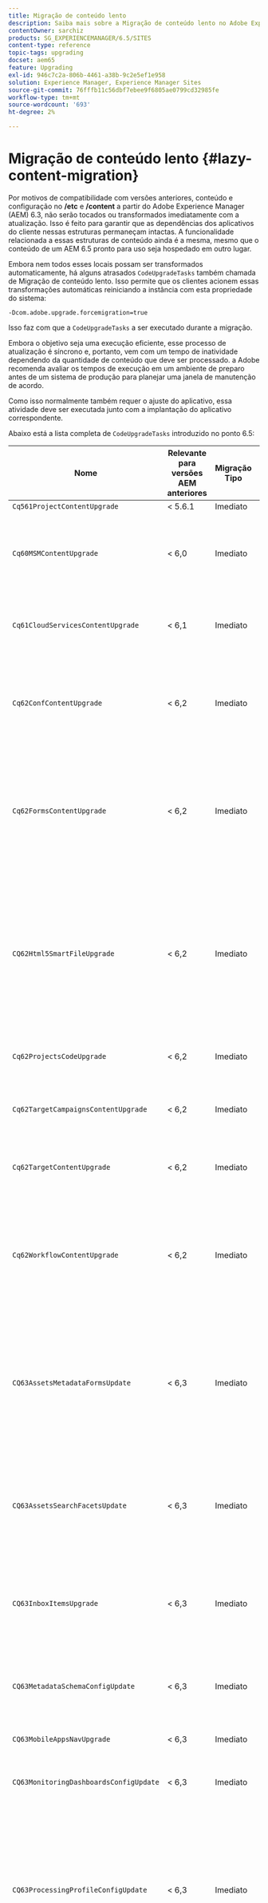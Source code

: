 ```yaml
---
title: Migração de conteúdo lento
description: Saiba mais sobre a Migração de conteúdo lento no Adobe Experience Manager 6.4.
contentOwner: sarchiz
products: SG_EXPERIENCEMANAGER/6.5/SITES
content-type: reference
topic-tags: upgrading
docset: aem65
feature: Upgrading
exl-id: 946c7c2a-806b-4461-a38b-9c2e5ef1e958
solution: Experience Manager, Experience Manager Sites
source-git-commit: 76fffb11c56dbf7ebee9f6805ae0799cd32985fe
workflow-type: tm+mt
source-wordcount: '693'
ht-degree: 2%

---
```


# Migração de conteúdo lento {#lazy-content-migration}

Por motivos de compatibilidade com versões anteriores, conteúdo e configuração no **/etc** e **/content** a partir do Adobe Experience Manager (AEM) 6.3, não serão tocados ou transformados imediatamente com a atualização. Isso é feito para garantir que as dependências dos aplicativos do cliente nessas estruturas permaneçam intactas. A funcionalidade relacionada a essas estruturas de conteúdo ainda é a mesma, mesmo que o conteúdo de um AEM 6.5 pronto para uso seja hospedado em outro lugar.

Embora nem todos esses locais possam ser transformados automaticamente, há alguns atrasados `CodeUpgradeTasks` também chamada de Migração de conteúdo lento. Isso permite que os clientes acionem essas transformações automáticas reiniciando a instância com esta propriedade do sistema:

```shell
-Dcom.adobe.upgrade.forcemigration=true
```

Isso faz com que a `CodeUpgradeTasks` a ser executado durante a migração.

Embora o objetivo seja uma execução eficiente, esse processo de atualização é síncrono e, portanto, vem com um tempo de inatividade dependendo da quantidade de conteúdo que deve ser processado. a Adobe recomenda avaliar os tempos de execução em um ambiente de preparo antes de um sistema de produção para planejar uma janela de manutenção de acordo.

Como isso normalmente também requer o ajuste do aplicativo, essa atividade deve ser executada junto com a implantação do aplicativo correspondente.

Abaixo está a lista completa de `CodeUpgradeTasks` introduzido no ponto 6.5:

| **Nome** | **Relevante** **para versões AEM anteriores** | **Migração** **Tipo** | **Detalhes** |
|---|---|---|---|
| `Cq561ProjectContentUpgrade` | &lt; 5.6.1 | Imediato |  |
| `Cq60MSMContentUpgrade` | &lt; 6,0 | Imediato | Detecta tudo `LiveRelationShips` de `VersionStorage` que foram excluídas e adicionar a propriedade de exclusão ao pai |
| `Cq61CloudServicesContentUpgrade` | &lt; 6,1 | Imediato | Reestrutura serviços em nuvem para segurança por configuração padrão |
| `Cq62ConfContentUpgrade` | &lt; 6,2 | Imediato | Remove o vínculo baseado em propriedade de **/content** para **/conf** (substituído pelo mecanismo OSGi), gera a configuração OSGi correspondente |
| `Cq62FormsContentUpgrade` | &lt; 6,2 | Imediato | Devido ao manuseio merge_preserve, a regra de negação segura por padrão substitui as permissões fornecidas, resultando na necessidade de reordenar na atualização |
| `CQ62Html5SmartFileUpgrade` | &lt; 6,2 | Imediato | Detecta componentes usando o widget Html5SmartFile, pesquisa usos do componente no conteúdo e reestrutura a persistência, efetivamente movendo o binário um nível para baixo e não armazená-lo no nível do componente. |
| `Cq62ProjectsCodeUpgrade` | &lt; 6,2 | Imediato | Move projetos de estilo antigos de **/etc/projects** para **/content/projects** |
| `Cq62TargetCampaignsContentUpgrade` | &lt; 6,2 | Imediato | Introduz uma camada de contêiner na hierarquia (Áreas) e ajusta as referências. |
| `Cq62TargetContentUpgrade` | &lt; 6,2 | Imediato | Define nomes de localização fixos para os componentes de destino. |
| `Cq62WorkflowContentUpgrade` | &lt; 6,2 | Imediato | Transformação complexa de modelos de fluxo de trabalho anteriores a 6.2 estruturas, instâncias, notificações e, em seguida, mesclagem do local de backup de **/var/backup** |
| `CQ63AssetsMetadataFormsUpdate` | &lt; 6,3 | Imediato | Move ativos, esquemas de metadados personalizados e perfis de processamento do **/apps** para **/conf** e traduz o esquema de metadados e os formulários de perfis de metadados de coral2 para coral3. |
| `CQ63AssetsSearchFacetsUpdate` | &lt; 6,3 | Imediato | Move ativos e aspectos de pesquisa personalizados de **/apps** para **/conf** e traduz o esquema de metadados e os formulários de perfis de metadados de coral2 para coral3. |
| `CQ63InboxItemsUpgrade` | &lt; 6,3 | Imediato | Atualiza InboxItems para ordenar itens da caixa de entrada (ajustando metadados para uma classificação eficiente) |
| `CQ63MetadataSchemaConfigUpdate` | &lt; 6,3 | Imediato | Ajusta a propriedade metadataSchema na pasta substituindo caminhos relativos a **/conf** em vez de **/apps** |
| `CQ63MobileAppsNavUpgrade` | &lt; 6,3 | Imediato | Ajuste da estrutura de navegação |
| `CQ63MonitoringDashboardsConfigUpdate` | &lt; 6,3 | Imediato | Move as configurações personalizadas para os painéis de monitoramento de **/libs** e **/apps** |
| `CQ63ProcessingProfileConfigUpdate` | &lt; 6,3 | Imediato | Traduz a propriedade processingProfile (usada até a versão 6.1) no Assets para corresponder à estrutura da versão 6.3 e posterior. Também ajusta os caminhos relativos do perfil para **/conf** em vez de **/apps**. |
| `CQ63ToolsMenuEntriesContentUpgrade` | &lt; 6,3 | Imediato | Tarefa de atualização que remove entradas de menu obsoletas do CRXDE Lite e do Console da Web se houver uma atualização. |
| `CQ64CommunitiesConfigsCleanupTask` | &lt; 6,3 | Atrasado | Movimentação de configurações de nuvem SRP, configurações de palavras de observação da comunidade, limpezas **/etc/social** e **/etc/enablement** (quaisquer referências e dados devem ser ajustados quando a migração lenta for executada; nenhuma parte do aplicativo deve depender mais dessa estrutura). |
| `CQ64LegacyCloudSettingsCleanupTask` | &lt; 6,4 | Atrasado | Limpa **/etc/cloudsettings** (contendo configuração do ContextHub). A configuração é migrada automaticamente no primeiro acesso. Caso a Migração de conteúdo lento seja iniciada junto com a atualização desse conteúdo no **/etc/cloudsettings** deve ser preservado por meio do pacote antes da atualização e reinstalado para que a transformação implícita seja iniciada, juntamente com uma desinstalação subsequente do pacote após a conclusão. |
| `CQ64UsersTitleFixTask` | &lt; 6,4 | Atrasado | Ajusta a estrutura de título herdada ao título no nó do perfil do usuário. |
| `CQ64CommerceMigrationTask` | &lt; 6,4 | Atrasado | Migrar conteúdo comercial de **/etc/commerce** para **/var/commerce**. Durante a migração, o conteúdo é movido e as referências ao conteúdo movido são atualizadas para refletir o novo local. |
| `CQ65DMMigrationTask` | &lt; 6,5 | Atrasado | Migrar configurações do catálogo herdado e configurações do Dynamic Media Cloud Service de **/etc** para **/conf** |
| `CQ65LegacyClientlibsCleanupTask` | &lt; 6,5 | Atrasado | Limpar clientlibs herdadas existentes em **/etc/clientlibs** |
